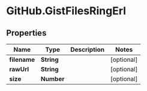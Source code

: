 # GitHub.GistFilesRingErl

## Properties

Name | Type | Description | Notes
------------ | ------------- | ------------- | -------------
**filename** | **String** |  | [optional] 
**rawUrl** | **String** |  | [optional] 
**size** | **Number** |  | [optional] 


